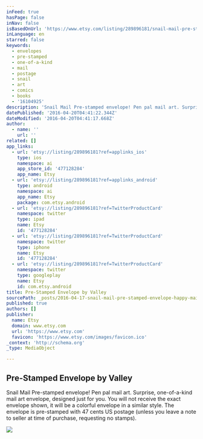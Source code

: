 ```yaml
---
inFeed: true
hasPage: false
inNav: false
isBasedOnUrl: 'https://www.etsy.com/listing/289896181/snail-mail-pre-stamped-envelope-happy?ref=shop_home_listings'
inLanguage: en
starred: false
keywords:
  - envelopes
  - pre-stamped
  - one-of-a-kind
  - mail
  - postage
  - snail
  - art
  - comics
  - books
  - '16104925'
description: 'Snail Mail Pre-stamped envelope! Pen pal mail art. Surprise, one-of-a-kind mail art envelope, designed just for you. You will not receive the exact envelope shown, it will be a colorful envelope in a similar style. The envelope is pre-stamped with 47 cents US postage (unless you leave a note to seller at time of purchase, requesting no stamps).'
datePublished: '2016-04-20T04:41:22.344Z'
dateModified: '2016-04-20T04:41:17.668Z'
author:
  - name: ''
    url: ''
related: []
app_links:
  - url: 'etsy://listing/289896181?ref=applinks_ios'
    type: ios
    namespace: ai
    app_store_id: '477128284'
    app_name: Etsy
  - url: 'etsy://listing/289896181?ref=applinks_android'
    type: android
    namespace: ai
    app_name: Etsy
    package: com.etsy.android
  - url: 'etsy://listing/289896181?ref=TwitterProductCard'
    namespace: twitter
    type: ipad
    name: Etsy
    id: '477128284'
  - url: 'etsy://listing/289896181?ref=TwitterProductCard'
    namespace: twitter
    type: iphone
    name: Etsy
    id: '477128284'
  - url: 'etsy://listing/289896181?ref=TwitterProductCard'
    namespace: twitter
    type: googleplay
    name: Etsy
    id: com.etsy.android
title: Pre-Stamped Envelope by Valley
sourcePath: _posts/2016-04-17-snail-mail-pre-stamped-envelope-happy-mail-surprise-envelop.md
published: true
authors: []
publisher:
  name: Etsy
  domain: www.etsy.com
  url: 'https://www.etsy.com'
  favicon: 'https://www.etsy.com/images/favicon.ico'
_context: 'http://schema.org'
_type: MediaObject

---
```

<article style=""><h1>Pre-Stamped Envelope by Valley</h1><p>Snail Mail Pre-stamped envelope! Pen pal mail art. Surprise, one-of-a-kind mail art envelope, designed just for you. You will not receive the exact envelope shown, it will be a colorful envelope in a similar style. The envelope is pre-stamped with 47 cents US postage (unless you leave a note to seller at time of purchase, requesting no stamps).</p><img src="https://s3-us-west-2.amazonaws.com/the-grid-img/p/5ad645e4e954e4d3066c37205bfc5971c05818fb.jpg" /></article>